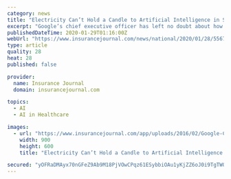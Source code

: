 ```yaml
---
category: news
title: "Electricity Can’t Hold a Candle to Artificial Intelligence in Significance, Says Alphabet CEO"
excerpt: "Google’s chief executive officer has left no doubt about how important he thinks artificial intelligence will be to humanity. “AI is one of the most profound things we’re working on as humanity. It’s more profound than fire or electricity,” Alphabet Inc. CEO Sundar Pichai said in an interview at the World Economic Forum in Davos ..."
publishedDateTime: 2020-01-29T01:16:00Z
webUrl: "https://www.insurancejournal.com/news/national/2020/01/28/556768.htm"
type: article
quality: 28
heat: 28
published: false

provider:
  name: Insurance Journal
  domain: insurancejournal.com

topics:
  - AI
  - AI in Healthcare

images:
  - url: "https://www.insurancejournal.com/app/uploads/2016/02/Google-Corporate-Headquarters.jpg"
    width: 900
    height: 600
    title: "Electricity Can’t Hold a Candle to Artificial Intelligence in Significance, Says Alphabet CEO"

secured: "yOFRaDMAyx70nGFeZ9Ab9M18PjVOwCPqz61ESybbiOAu1yKjZZ6oJ0i9TgTWQ5o41hO8VbqHvnWQgg7gd8TPFHeLj1yBNEK5uDGM15R+xHd/+rmX3G97tXmEkLcgEMHEjbykF4fzj1XRWQHLQWmyLWWXB4g8fJsP0mE1sg9AhBfKteh0HvBTeRIwRUmo+QxvEB6Bhw/u/0WJw84DeQd0J994YYpnxopA6Ao0GkNkYpS58vaFaBe4BlzmBbI57+OXpX0kwHGxsvjqcERY9q+7QUBoawcgau4ETZqYkRDWOCIuyjirOiEofihG1g5etgZskJ3xvz5TWUrxufsokR4VAZSQkjdnWbCrLYRPbo3gno+Fit41nqaq1oOImcUBzNbG4LmzV1TluuG6RWXNJjpH+RHvQuxhJQSg+TfIEKdubM3IagxW2tZkeZkXtkE7+kvWgNiqT0eipHvIonWVWtCanSlqRxV8UXq+2MeBe8ylvW0=;WYygLi+SadZP5+ty/82G5g=="
---
```


